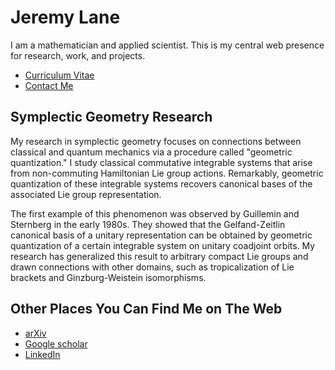 # Jeremy Lane

I am a mathematician and applied scientist. This is my central web presence for research, work, and projects.

- [Curriculum Vitae](cv.md)
- [Contact Me](mailto:lane203j@gmail.com)

## Symplectic Geometry Research

My research in symplectic geometry focuses on connections between classical and quantum mechanics via a procedure called "geometric quantization." 
I study classical commutative integrable systems that arise from non-commuting Hamiltonian Lie group actions.
Remarkably, geometric quantization of these integrable systems recovers canonical bases of the associated Lie group representation.

The first example of this phenomenon was observed by Guillemin and Sternberg in the early 1980s. 
They showed that the Gelfand-Zeitlin canonical basis of a unitary representation can be obtained by geometric quantization of a certain integrable system on unitary coadjoint orbits. 
My research has generalized this result to arbitrary compact Lie groups and drawn connections with other domains, such as tropicalization of Lie brackets and Ginzburg-Weistein isomorphisms. 
  

## Other Places You Can Find Me on The Web

- [arXiv](https://arxiv.org/a/lane_j_2.html)
- [Google scholar](https://scholar.google.ca/citations?user=atcyxVwAAAAJ&hl=en)
- [LinkedIn](https://linkedin.com/in/lanej5)
